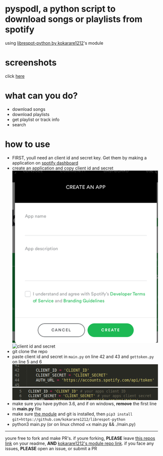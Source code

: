 # pyspodl, a python script to download songs or playlists from spotify

using [librespot-python by kokarare1212](https://github.com/kokarare1212/librespot-python)'s module

# screenshots

<p>click <a href="screenshots.md">here</a></p>

# what can you do?

+ download songs
+ download playlists
+ get playlist or track info
+ search

# how to use

+ FIRST, youll need an client id and secret key. Get them by making a application on [spotify dashboard](https://developer.spotify.com/dashboard/applications)
+ create an application and copy client id and secret
![create app](createapp.png)
![client id and secret](https://i.imgur.com/Qfl2wxd.png)
+ git clone the repo
+ paste client id and secret in `main.py` on line 42 and 43 and `gettoken.py` on line 5 and 6
![mainpy file lines](mainpyfile.png)
![gettoken file lines](gettokenfile.png)
+ make sure you have python 3.6, and if on windows, **remove** the first line in __main.py__ file
+ make sure [the module](https://github.com/kokarare1212/librespot-python) and git is installed, then `pip3 install git+https://github.com/kokarare1212/librespot-python`
+ python3 main.py (or on linux chmod +x main.py && ./main.py)

---

youre free to fork and make PR's. if youre forking, **PLEASE** leave [this repos link](https://github.com/devlocalhost/pyspodl) on your readme, **AND** [kokarare1212's module repo link](https://github.com/kokarare1212/librespot-python). if you face any issues, **PLEASE** open an issue, or submit a PR
